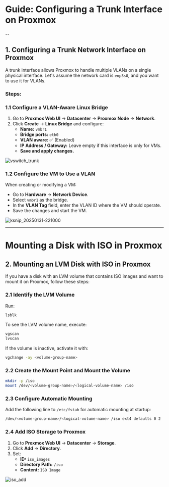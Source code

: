 # Guide: Configuring a Trunk Interface on Proxmox 

--

## **1. Configuring a Trunk Network Interface on Proxmox**

A trunk interface allows Proxmox to handle multiple VLANs on a single physical interface. Let's assume the network card is `enp3s0`, and you want to use it for VLANs.

### **Steps:**

### **1.1 Configure a VLAN-Aware Linux Bridge**
1. Go to **Proxmox Web UI** → **Datacenter** → **Proxmox Node** → **Network**.
2. Click **Create** → **Linux Bridge** and configure:
   - **Name:** `vmbr1`
   - **Bridge ports:** `eth0`
   - **VLAN aware:** ✅ (Enabled)
   - **IP Address / Gateway:** Leave empty if this interface is only for VMs.
   - **Save and apply changes.**

![vswitch_trunk](https://github.com/user-attachments/assets/e965aa58-a2a2-4959-8e92-db576cd6cdad)
  


### **1.2 Configure the VM to Use a VLAN**
When creating or modifying a VM:
- Go to **Hardware** → **Network Device**.
- Select `vmbr1` as the bridge.
- In the **VLAN Tag** field, enter the VLAN ID where the VM should operate.
- Save the changes and start the VM.

![ksnip_20250131-221000](https://github.com/user-attachments/assets/a5d62ee3-abe2-4dfb-be34-924e115ba07c)


---

# Mounting a Disk with ISO in Proxmox

## **2. Mounting an LVM Disk with ISO in Proxmox**

If you have a disk with an LVM volume that contains ISO images and want to mount it on Proxmox, follow these steps:

### **2.1 Identify the LVM Volume**
Run:
```bash
lsblk
```
To see the LVM volume name, execute:
```bash
vgscan
lvscan
```
If the volume is inactive, activate it with:
```bash
vgchange -ay <volume-group-name>
```

### **2.2 Create the Mount Point and Mount the Volume**
```bash
mkdir -p /iso
mount /dev/<volume-group-name>/<logical-volume-name> /iso
```

### **2.3 Configure Automatic Mounting**
Add the following line to `/etc/fstab` for automatic mounting at startup:
```bash
/dev/<volume-group-name>/<logical-volume-name> /iso ext4 defaults 0 2
```

### **2.4 Add ISO Storage to Proxmox**
1. Go to **Proxmox Web UI** → **Datacenter** → **Storage**.
2. Click **Add** → **Directory**.
3. Set:
   - **ID:** `iso_images`
   - **Directory Path:** `/iso`
   - **Content:** `ISO Image`
  
![iso_add](https://github.com/user-attachments/assets/693f2b7d-e804-482c-bb63-ba1de835f2fc)

